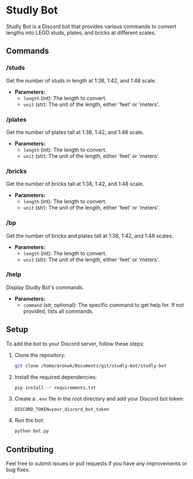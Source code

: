 # Studly Bot

Studly Bot is a Discord bot that provides various commands to convert lengths into LEGO studs, plates, and bricks at different scales.

## Commands

### /studs
Get the number of studs in length at 1:38, 1:42, and 1:48 scale.

- **Parameters:**
  - `length` (int): The length to convert.
  - `unit` (str): The unit of the length, either 'feet' or 'meters'.

### /plates
Get the number of plates tall at 1:38, 1:42, and 1:48 scale.

- **Parameters:**
  - `length` (int): The length to convert.
  - `unit` (str): The unit of the length, either 'feet' or 'meters'.

### /bricks
Get the number of bricks tall at 1:38, 1:42, and 1:48 scale.

- **Parameters:**
  - `length` (int): The length to convert.
  - `unit` (str): The unit of the length, either 'feet' or 'meters'.

### /bp
Get the number of bricks and plates tall at 1:38, 1:42, and 1:48 scales.

- **Parameters:**
  - `length` (int): The length to convert.
  - `unit` (str): The unit of the length, either 'feet' or 'meters'.

### /help
Display Studly Bot's commands.

- **Parameters:**
  - `command` (str, optional): The specific command to get help for. If not provided, lists all commands.

## Setup

To add the bot to your Discord server, follow these steps:

1. Clone the repository:
    ```bash
    git clone /home/aronwk/Documents/git/studly-bot/studly-bot
    ```

2. Install the required dependencies:
    ```bash
    pip install -r requirements.txt
    ```

3. Create a `.env` file in the root directory and add your Discord bot token:
    ```env
    DISCORD_TOKEN=your_discord_bot_token
    ```

4. Run the bot:
    ```bash
    python bot.py
    ```

## Contributing

Feel free to submit issues or pull requests if you have any improvements or bug fixes.

